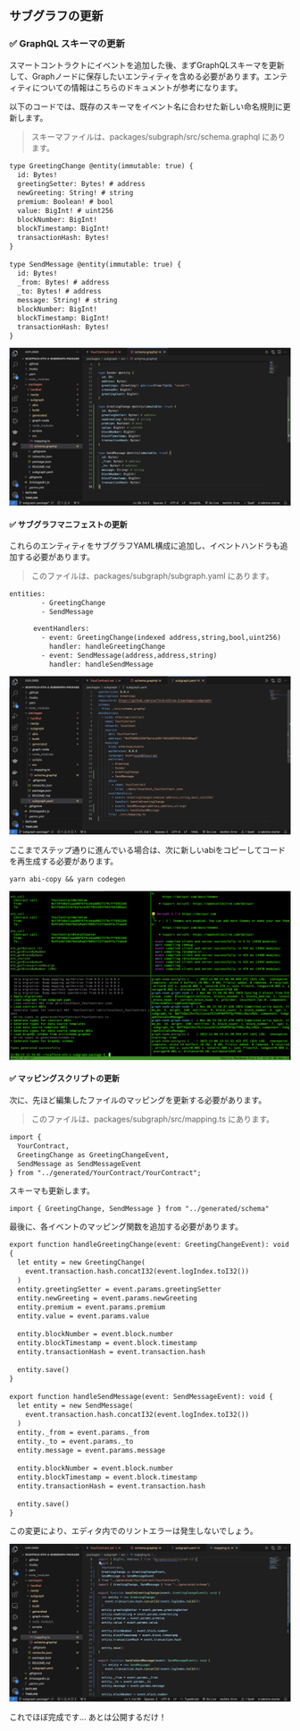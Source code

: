 ## サブグラフの更新

### ✅ GraphQL スキーマの更新

スマートコントラクトにイベントを追加した後、まずGraphQLスキーマを更新して、Graphノードに保存したいエンティティを含める必要があります。エンティティについての情報はこちらのドキュメントが参考になります。

<!-- TODO: リンクの追加 -->

以下のコードでは、既存のスキーマをイベント名に合わせた新しい命名規則に更新します。

> スキーマファイルは、packages/subgraph/src/schema.graphql にあります。

```
type GreetingChange @entity(immutable: true) {
  id: Bytes!
  greetingSetter: Bytes! # address
  newGreeting: String! # string
  premium: Boolean! # bool
  value: BigInt! # uint256
  blockNumber: BigInt!
  blockTimestamp: BigInt!
  transactionHash: Bytes!
}

type SendMessage @entity(immutable: true) {
  id: Bytes!
  _from: Bytes! # address
  _to: Bytes! # address
  message: String! # string
  blockNumber: BigInt!
  blockTimestamp: BigInt!
  transactionHash: Bytes!
}

```

![](/public/images/TheGraph-ScaffoldEth2/section-1/1_2_1.png)

#### ✅ サブグラフマニフェストの更新

これらのエンティティをサブグラフYAML構成に追加し、イベントハンドラも追加する必要があります。

> このファイルは、packages/subgraph/subgraph.yaml にあります。

```
entities:
        - GreetingChange
        - SendMessage
```

```
      eventHandlers:
        - event: GreetingChange(indexed address,string,bool,uint256)
          handler: handleGreetingChange
        - event: SendMessage(address,address,string)
          handler: handleSendMessage
```

![](/public/images/TheGraph-ScaffoldEth2/section-1/1_2_2.png)

ここまでステップ通りに進んでいる場合は、次に新しいabiをコピーしてコードを再生成する必要があります。

```
yarn abi-copy && yarn codegen
```

![](/public/images/TheGraph-ScaffoldEth2/section-1/1_2_3.png)

#### ✅ マッピングスクリプトの更新

次に、先ほど編集したファイルのマッピングを更新する必要があります。

> このファイルは、packages/subgraph/src/mapping.ts にあります。

```
import {
  YourContract,
  GreetingChange as GreetingChangeEvent,
  SendMessage as SendMessageEvent
} from "../generated/YourContract/YourContract";
```

スキーマも更新します。

```
import { GreetingChange, SendMessage } from "../generated/schema"
```

最後に、各イベントのマッピング関数を追加する必要があります。

```
export function handleGreetingChange(event: GreetingChangeEvent): void {
  let entity = new GreetingChange(
    event.transaction.hash.concatI32(event.logIndex.toI32())
  )
  entity.greetingSetter = event.params.greetingSetter
  entity.newGreeting = event.params.newGreeting
  entity.premium = event.params.premium
  entity.value = event.params.value

  entity.blockNumber = event.block.number
  entity.blockTimestamp = event.block.timestamp
  entity.transactionHash = event.transaction.hash

  entity.save()
}

export function handleSendMessage(event: SendMessageEvent): void {
  let entity = new SendMessage(
    event.transaction.hash.concatI32(event.logIndex.toI32())
  )
  entity._from = event.params._from
  entity._to = event.params._to
  entity.message = event.params.message

  entity.blockNumber = event.block.number
  entity.blockTimestamp = event.block.timestamp
  entity.transactionHash = event.transaction.hash

  entity.save()
}

```

この変更により、エディタ内でのリントエラーは発生しないでしょう。

![](/public/images/TheGraph-ScaffoldEth2/section-1/1_2_4.png)

これでほぼ完成です... あとは公開するだけ！
